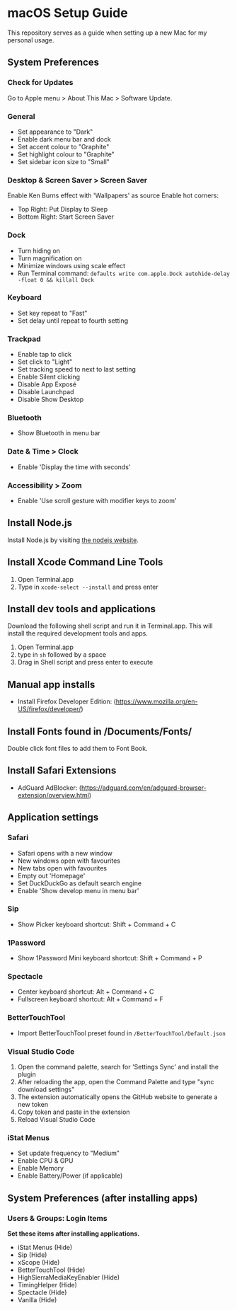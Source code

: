 # macOS Setup Guide
This repository serves as a guide when setting up a new Mac for my personal usage.

## System Preferences
### Check for Updates
Go to Apple menu > About This Mac > Software Update.

### General
- Set appearance to "Dark"
- Enable dark menu bar and dock
- Set accent colour to "Graphite"
- Set highlight colour to "Graphite"
- Set sidebar icon size to "Small"

### Desktop & Screen Saver > Screen Saver
Enable Ken Burns effect with 'Wallpapers' as source
Enable hot corners:
- Top Right: Put Display to Sleep
- Bottom Right: Start Screen Saver

### Dock
- Turn hiding on
- Turn magnification on
- Minimize windows using scale effect
- Run Terminal command: `defaults write com.apple.Dock autohide-delay -float 0 && killall Dock`

### Keyboard
- Set key repeat to "Fast"
- Set delay until repeat to fourth setting

### Trackpad
- Enable tap to click
- Set click to "Light"
- Set tracking speed to next to last setting
- Enable Silent clicking
- Disable App Exposé
- Disable Launchpad
- Disable Show Desktop

### Bluetooth
- Show Bluetooth in menu bar

### Date & Time > Clock
- Enable 'Display the time with seconds'

### Accessibility > Zoom
- Enable 'Use scroll gesture with modifier keys to zoom'

## Install Node.js
Install Node.js by visiting [the nodejs website](https://nodejs.org/en/download/current/).

## Install Xcode Command Line Tools
1. Open Terminal.app
2. Type in `xcode-select --install` and press enter

## Install dev tools and applications
Download the following shell script and run it in Terminal.app. This will install the required development tools and apps.
1. Open Terminal.app
2. type in `sh` followed by a space
3. Drag in Shell script and press enter to execute

## Manual app installs
- Install Firefox Developer Edition: (https://www.mozilla.org/en-US/firefox/developer/)

## Install Fonts found in /Documents/Fonts/
Double click font files to add them to Font Book.

## Install Safari Extensions
- AdGuard AdBlocker: (https://adguard.com/en/adguard-browser-extension/overview.html)

## Application settings
### Safari
- Safari opens with a new window
- New windows open with favourites
- New tabs open with favourites
- Empty out 'Homepage'
- Set DuckDuckGo as default search engine
- Enable 'Show develop menu in menu bar'

### Sip
- Show Picker keyboard shortcut: Shift + Command + C

### 1Password
- Show 1Password Mini keyboard shortcut: Shift + Command + P

### Spectacle
- Center keyboard shortcut: Alt + Command + C
- Fullscreen keyboard shortcut: Alt + Command + F

### BetterTouchTool
- Import BetterTouchTool preset found in `/BetterTouchTool/Default.json`

### Visual Studio Code
1. Open the command palette, search for 'Settings Sync' and install the plugin
2. After reloading the app, open the Command Palette and type "sync download settings" 
3. The extension automatically opens the GitHub website to generate a new token
4. Copy token and paste in the extension
5. Reload Visual Studio Code

### iStat Menus
- Set update frequency to "Medium"
- Enable CPU & GPU
- Enable Memory
- Enable Battery/Power (if applicable)

## System Preferences (after installing apps)
### Users & Groups: Login Items
**Set these items after installing applications.**
- iStat Menus (Hide)
- Sip (Hide)
- xScope (Hide)
- BetterTouchTool (Hide)
- HighSierraMediaKeyEnabler (Hide)
- TimingHelper (Hide)
- Spectacle (Hide)
- Vanilla (Hide)
